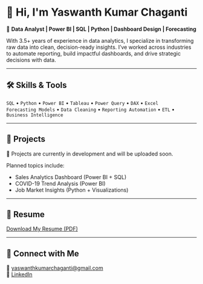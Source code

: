 # 👋 Hi, I'm Yaswanth Kumar Chaganti

🎯 **Data Analyst | Power BI | SQL | Python | Dashboard Design | Forecasting**

With 3.5+ years of experience in data analytics, I specialize in transforming raw data into clean, decision-ready insights. I’ve worked across industries to automate reporting, build impactful dashboards, and drive strategic decisions with data.

---

## 🛠 Skills & Tools

`SQL` • `Python` • `Power BI` • `Tableau` • `Power Query` • `DAX` • `Excel`  
`Forecasting Models` • `Data Cleaning` • `Reporting Automation` • `ETL` • `Business Intelligence`

---

## 📂 Projects

🚧 Projects are currently in development and will be uploaded soon.

Planned topics include:
- Sales Analytics Dashboard (Power BI + SQL)
- COVID-19 Trend Analysis (Power BI)
- Job Market Insights (Python + Visualizations)

---

## 📄 Resume

[Download My Resume (PDF)](https://drive.google.com/file/d/1cSZ_kYu-9LuPjVyqf4-ww8cYiJS3f4rJ/view?usp=drive_link) 

---

## 🔗 Connect with Me

📧 yaswanthkumarchaganti@gmail.com  
🔗 [LinkedIn](https://www.linkedin.com/in/yaswanth-kumar-chaganti)
